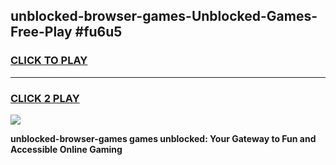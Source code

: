 
## unblocked-browser-games-Unblocked-Games-Free-Play #fu6u5
<h3>
<a href="https://us.freeplayer.one?title=unblocked-browser-games&ref=9M">CLICK TO PLAY</a></h3>
<hr>

<h3>
<a href="https://us.freeplayer.one?title=unblocked-browser-games&ref=9M">CLICK 2 PLAY</a>
  
</h3>

<a href="https://us.freeplayer.one?title=unblocked-browser-games&ref=9M"><img src="https://clearcache.store/games.png"></a>


**unblocked-browser-games games unblocked: Your Gateway to Fun and Accessible Online Gaming**
